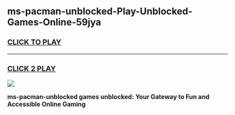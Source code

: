 
## ms-pacman-unblocked-Play-Unblocked-Games-Online-59jya
<h3>
<a href="https://premium76.site?title=ms-pacman-unblocked&ref=25A">CLICK TO PLAY</a></h3>
<hr>

<h3>
<a href="https://premium76.site?title=ms-pacman-unblocked&ref=25A">CLICK 2 PLAY</a>
  
</h3>

<a href="https://premium76.site?title=ms-pacman-unblocked&ref=25A"><img src="https://clearcache.store/games.png"></a>


**ms-pacman-unblocked games unblocked: Your Gateway to Fun and Accessible Online Gaming**
